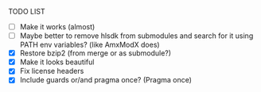 TODO LIST
- [ ] Make it works (almost)
- [ ] Maybe better to remove hlsdk from submodules and search for it using PATH env variables? (like AmxModX does)
- [x] Restore bzip2 (from merge or as submodule?)
- [x] Make it looks beautiful
- [x] Fix license headers
- [x] Include guards or/and pragma once? (Pragma once)